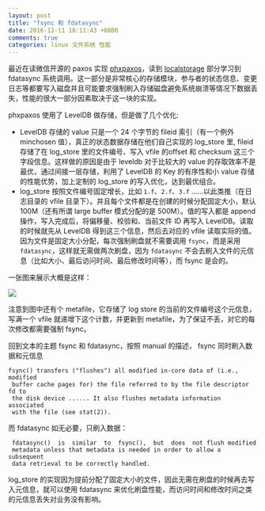 ```yaml
---
layout: post
title: "fsync 和 fdatasync"
date: 2016-12-11 18:11:43 +0800
comments: true
categories: linux 文件系统 性能
---
```


最近在读微信开源的 paxos 实现 [phxpaxos](https://github.com/tencent-wechat/phxpaxos)，读到 [localstorage](https://github.com/tencent-wechat/phxpaxos/tree/master/src/logstorage) 部分学习到 fdatasync 系统调用。这一部分是非常核心的存储模块，参与者的状态信息、变更日志等都要写入磁盘并且可能要求强制刷入存储磁盘避免系统崩溃等情况下数据丢失，性能的很大一部分因素取决于这一块的实现。

phxpaxos 使用了 LevelDB 做存储，但是做了几个优化:

* LevelDB 存储的 value 只是一个 24 个字节的 fileid 索引（有一个例外 minchosen 值），真正的状态数据存储在他们自己实现的 log_store 里, fileid 存储了在 log_store 里的文件编号、写入 vfile 的offset 和 checksum 这三个字段信息。这样做的原因是由于 leveldb 对于比较大的 value 的存取效率不是最优，通过间接一层存储，利用了 LevelDB 的 Key 的有序性和小 value 存储的性能优势，加上定制的 log_store 的写入优化，达到最优组合。
* log_store 按照文件编号固定增长，比如 `1.f`、`2.f`、`3.f` ……以此类推（在日志目录的 vfile 目录下）。并且每个文件都是在创建的时候分配固定大小，默认 100M（还有所谓 large buffer 模式分配的是 500M）。值的写入都是 append 操作，写入完成后，将偏移量、校验和、当前文件 ID 再写入 LevelDB。读取的时候就先从 LevelDB 得到这三个信息，然后去对应的 vfile 读取实际的值。因为文件是固定大小分配，每次强制刷盘就不需要调用 `fsync`，而是采用 `fdatasync`，这样就无需做两次刷盘，因为 `fdatasync` 不会去刷入文件的元信息（比如大小、最后访问时间、最后修改时间等），而 fsync 是会的。

一张图来展示大概是这样：


![](images/phxpaxos_log_store.png)

注意到图中还有个 metafile，它存储了 log store 的当前的文件编号这个元信息，写满一个 vfile 就递增下这个计数，并更新到 metafile，为了保证不丢，对它的每次修改都需要强制 fsync。


回到文本的主题 fsync 和 fdatasync，按照 manual 的描述， fsync 同时刷入数据和元信息

```
fsync() transfers ("flushes") all modified in-core data of (i.e., modified
 buffer cache pages for) the file referred to by the file descriptor fd to 
 the disk device ...... It also flushes metadata information associated 
 with the file (see stat(2)).
```

而 fdatasync 如无必要，只刷入数据：

```
 fdatasync()  is  similar  to  fsync(),  but  does  not flush modified 
 metadata unless that metadata is needed in order to allow a subsequent 
 data retrieval to be correctly handled.
```

log_store 的实现因为提前分配了固定大小的文件，因此无需在刷盘的时候再去写入元信息，就可以使用 fdatasync 来优化刷盘性能，而访问时间和修改时间之类的元信息丢失对业务没有影响。




